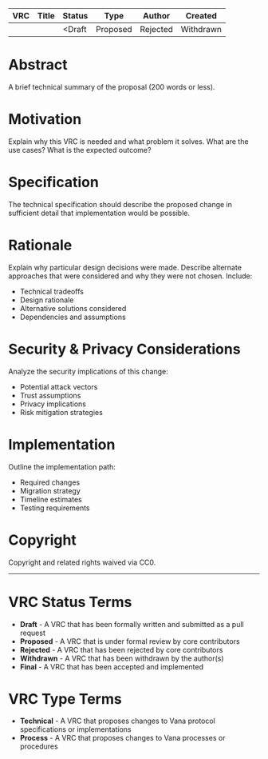 | VRC | Title | Status | Type | Author | Created |
|-----|--------|--------|------|---------|----------|
| <VRC number> | <VRC title> | <Draft | Proposed | Rejected | Withdrawn | Final> | <Technical | Process> | <author name and email> | <yyyy-mm-dd> |

# Abstract

A brief technical summary of the proposal (200 words or less).

# Motivation

Explain why this VRC is needed and what problem it solves. What are the use cases? What is the expected outcome?

# Specification

The technical specification should describe the proposed change in sufficient detail that implementation would be possible. 

# Rationale

Explain why particular design decisions were made. Describe alternate approaches that were considered and why they were not chosen. Include:

- Technical tradeoffs
- Design rationale
- Alternative solutions considered
- Dependencies and assumptions

# Security & Privacy Considerations

Analyze the security implications of this change:

- Potential attack vectors
- Trust assumptions
- Privacy implications
- Risk mitigation strategies

# Implementation

Outline the implementation path:

- Required changes
- Migration strategy
- Timeline estimates 
- Testing requirements

# Copyright

Copyright and related rights waived via CC0.

---

# VRC Status Terms

- **Draft** - A VRC that has been formally written and submitted as a pull request
- **Proposed** - A VRC that is under formal review by core contributors
- **Rejected** - A VRC that has been rejected by core contributors
- **Withdrawn** - A VRC that has been withdrawn by the author(s)
- **Final** - A VRC that has been accepted and implemented

# VRC Type Terms

- **Technical** - A VRC that proposes changes to Vana protocol specifications or implementations
- **Process** - A VRC that proposes changes to Vana processes or procedures